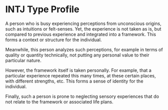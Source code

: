 # INTJ Type Profile

A person who is busy experiencing perceptions from unconscious origins, such as intuitions or felt-senses. Yet, the experience is not taken as is, but compared to previous experience and integrated into a framework. This forms a context or structure for the individual.

Meanwhile, this person analyzes such perceptions, for example in terms of quality or quantity technically, not putting any personal value to their particular nature.

However, the framework itself is taken personally. For example, that a particular experience repeated this many times, at these certain places, with different strengths, etc. This forms a sense of identity for the individual.

Finally, such a person is prone to neglecting sensory experiences that do not relate to the framework or associated life plans.
